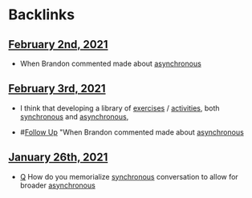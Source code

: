 
# Backlinks
## [February 2nd, 2021](<February 2nd, 2021.md>)
- When Brandon commented made about [asynchronous](<asynchronous.md>)

## [February 3rd, 2021](<February 3rd, 2021.md>)
- I think that developing a library of [exercises](<exercises.md>) / [activities](<activities.md>), both [synchronous](<synchronous.md>) and [asynchronous](<asynchronous.md>),

- #[Follow Up](<Follow Up.md>) "When Brandon commented made about [asynchronous](<asynchronous.md>)

## [January 26th, 2021](<January 26th, 2021.md>)
- [Q](<Q.md>) How do you memorialize [synchronous](<synchronous.md>) conversation to allow for broader [asynchronous](<asynchronous.md>)

